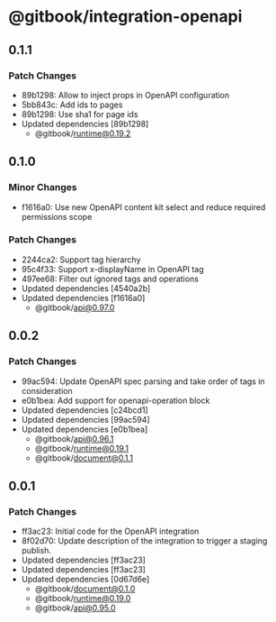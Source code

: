 # @gitbook/integration-openapi

## 0.1.1

### Patch Changes

-   89b1298: Allow to inject props in OpenAPI configuration
-   5bb843c: Add ids to pages
-   89b1298: Use sha1 for page ids
-   Updated dependencies [89b1298]
    -   @gitbook/runtime@0.19.2

## 0.1.0

### Minor Changes

-   f1616a0: Use new OpenAPI content kit select and reduce required permissions scope

### Patch Changes

-   2244ca2: Support tag hierarchy
-   95c4f33: Support x-displayName in OpenAPI tag
-   497ee68: Filter out ignored tags and operations
-   Updated dependencies [4540a2b]
-   Updated dependencies [f1616a0]
    -   @gitbook/api@0.97.0

## 0.0.2

### Patch Changes

-   99ac594: Update OpenAPI spec parsing and take order of tags in consideration
-   e0b1bea: Add support for openapi-operation block
-   Updated dependencies [c24bcd1]
-   Updated dependencies [99ac594]
-   Updated dependencies [e0b1bea]
    -   @gitbook/api@0.96.1
    -   @gitbook/runtime@0.19.1
    -   @gitbook/document@0.1.1

## 0.0.1

### Patch Changes

-   ff3ac23: Initial code for the OpenAPI integration
-   8f02d70: Update description of the integration to trigger a staging publish.
-   Updated dependencies [ff3ac23]
-   Updated dependencies [ff3ac23]
-   Updated dependencies [0d67d6e]
    -   @gitbook/document@0.1.0
    -   @gitbook/runtime@0.19.0
    -   @gitbook/api@0.95.0
